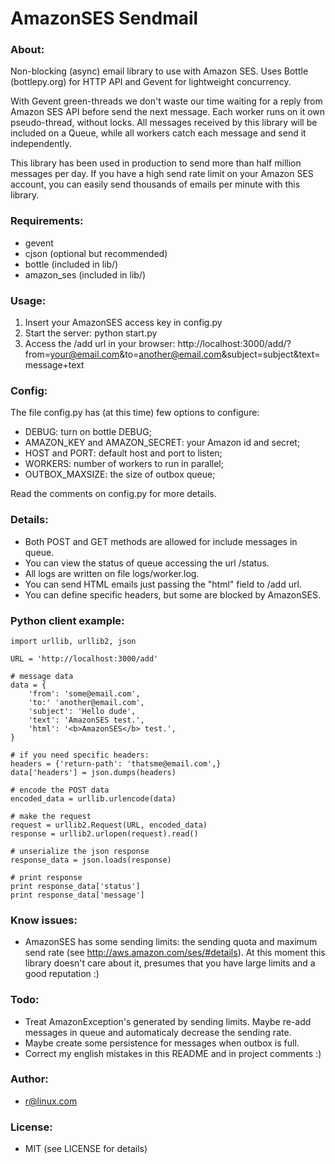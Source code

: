 # AmazonSES Sendmail


### About:

Non-blocking (async) email library to use with Amazon SES. Uses Bottle (bottlepy.org) for HTTP API and Gevent for lightweight concurrency.

With Gevent green-threads we don't waste our time waiting for a reply from Amazon SES API before send the next message. Each worker runs on it own pseudo-thread, without locks. All messages received by this library will be included on a Queue, while all workers catch each message and send it independently.

This library has been used in production to send more than half million messages per day. If you have a high send rate limit on your Amazon SES account, you can easily send thousands of emails per minute with this library.


### Requirements:

* gevent
* cjson (optional but recommended)
* bottle (included in lib/)
* amazon_ses (included in lib/)



### Usage:

1. Insert your AmazonSES access key in config.py
2. Start the server:  python start.py
3. Access the /add url in your browser: http://localhost:3000/add/?from=your@email.com&to=another@email.com&subject=subject&text=message+text



### Config:

The file config.py has (at this time) few options to configure:

* DEBUG: turn on bottle DEBUG;
* AMAZON_KEY and AMAZON_SECRET: your Amazon id and secret;
* HOST and PORT: default host and port to listen;
* WORKERS: number of workers to run in parallel;
* OUTBOX_MAXSIZE: the size of outbox queue;

Read the comments on config.py for more details.


### Details:

* Both POST and GET methods are allowed for include messages in queue.
* You can view the status of queue accessing the url /status.
* All logs are written on file logs/worker.log.
* You can send HTML emails just passing the "html" field to /add url.
* You can define specific headers, but some are blocked by AmazonSES.



### Python client example:

    import urllib, urllib2, json

    URL = 'http://localhost:3000/add'

    # message data
    data = {
        'from': 'some@email.com',
        'to:' 'another@email.com',
        'subject': 'Hello dude',
        'text': 'AmazonSES test.',
        'html': '<b>AmazonSES</b> test.',
    }

    # if you need specific headers:
    headers = {'return-path': 'thatsme@email.com',}
    data['headers'] = json.dumps(headers)

    # encode the POST data
    encoded_data = urllib.urlencode(data)

    # make the request
    request = urllib2.Request(URL, encoded_data)
    response = urllib2.urlopen(request).read()

    # unserialize the json response
    response_data = json.loads(response)

    # print response
    print response_data['status']
    print response_data['message']


### Know issues:

* AmazonSES has some sending limits: the sending quota and maximum send rate (see http://aws.amazon.com/ses/#details). At this moment this library doesn't care about it, presumes that you have large limits and a good reputation :)



### Todo:

* Treat AmazonException's generated by sending limits. Maybe re-add messages in queue and automaticaly decrease the sending rate.
* Maybe create some persistence for messages when outbox is full.
* Correct my english mistakes in this README and in project comments :)



### Author:

* r@linux.com


### License:

* MIT (see LICENSE for details)

